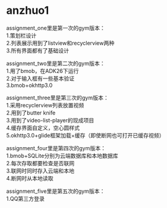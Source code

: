# anzhuo1
assignment_one里是第一次的gym版本：  
1.策划栏设计  
2.列表展示用到了listview和recyclerview两种  
3.所有界面都有了基础设计  


assignment_two里是第二次的gym版本：  
1.用了bmob，在ADK26下运行  
2.对于输入框有一些基本验证  
3.bmob+okhttp3.0  


assignment_three里是第三次的gym版本：  
1.采用recyclerview列表放置视频  
2.用到了butter knife  
3.用到了video-list-player的现成项目  
4.缓存界面自定义，空心圆样式  
5.okhttp3.0+glide框架加载+缓存（即使断网也可打开已缓存视频）  


assignment_four里是第四次的gym版本：  
1.bmob+SQLite分别为云端数据库和本地数据库  
2.每次存取都要检查是否联网  
3.联网时同时存入云端和本地  
4.断网时从本地读取  


assignment_five里是第五次的gym版本：  
1.QQ第三方登录  

